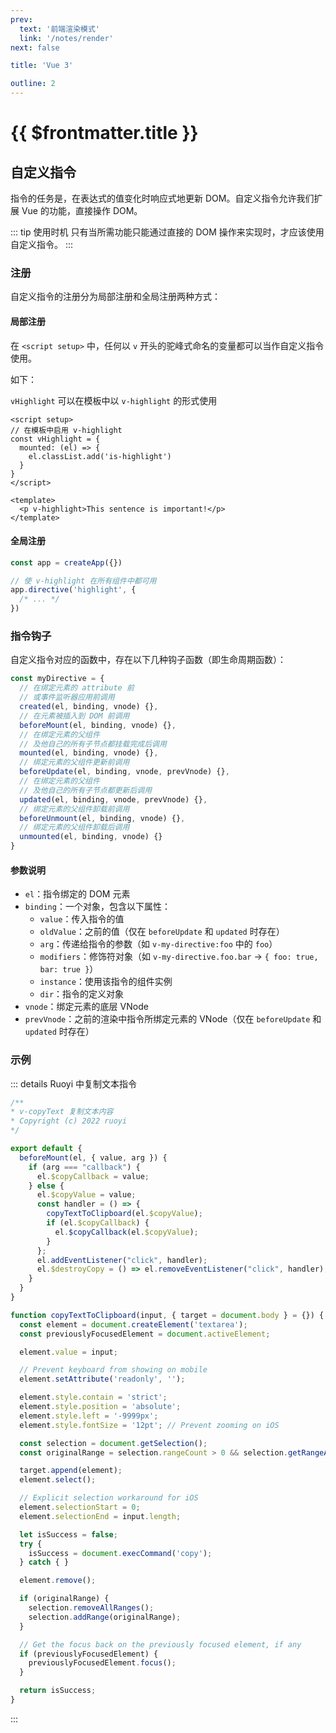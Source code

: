 ```yaml
---
prev:
  text: '前端渲染模式'
  link: '/notes/render'
next: false

title: 'Vue 3'

outline: 2
---
```


# {{ $frontmatter.title }}


## 自定义指令

指令的任务是，在表达式的值变化时响应式地更新 DOM。自定义指令允许我们扩展 Vue 的功能，直接操作 DOM。

::: tip 使用时机
只有当所需功能只能通过直接的 DOM 操作来实现时，才应该使用自定义指令。
:::


### 注册

自定义指令的注册分为局部注册和全局注册两种方式：


#### 局部注册

在 `<script setup>` 中，任何以 `v` 开头的驼峰式命名的变量都可以当作自定义指令使用。

如下：

`vHighlight` 可以在模板中以 `v-highlight` 的形式使用

```vue
<script setup>
// 在模板中启用 v-highlight
const vHighlight = {
  mounted: (el) => {
    el.classList.add('is-highlight')
  }
}
</script>

<template>
  <p v-highlight>This sentence is important!</p>
</template>
```


#### 全局注册

```js
const app = createApp({})

// 使 v-highlight 在所有组件中都可用
app.directive('highlight', {
  /* ... */
})
```


### 指令钩子

自定义指令对应的函数中，存在以下几种钩子函数（即生命周期函数）：

```js
const myDirective = {
  // 在绑定元素的 attribute 前
  // 或事件监听器应用前调用
  created(el, binding, vnode) {},
  // 在元素被插入到 DOM 前调用
  beforeMount(el, binding, vnode) {},
  // 在绑定元素的父组件
  // 及他自己的所有子节点都挂载完成后调用
  mounted(el, binding, vnode) {},
  // 绑定元素的父组件更新前调用
  beforeUpdate(el, binding, vnode, prevVnode) {},
  // 在绑定元素的父组件
  // 及他自己的所有子节点都更新后调用
  updated(el, binding, vnode, prevVnode) {},
  // 绑定元素的父组件卸载前调用
  beforeUnmount(el, binding, vnode) {},
  // 绑定元素的父组件卸载后调用
  unmounted(el, binding, vnode) {}
}
```

#### 参数说明

- `el`：指令绑定的 DOM 元素
- `binding`：一个对象，包含以下属性：
  - `value`：传入指令的值
  - `oldValue`：之前的值（仅在 `beforeUpdate` 和 `updated` 时存在）
  - `arg`：传递给指令的参数（如 `v-my-directive:foo` 中的 `foo`）
  - `modifiers`：修饰符对象（如 `v-my-directive.foo.bar` → `{ foo: true, bar: true }`）
  - `instance`：使用该指令的组件实例
  - `dir`：指令的定义对象
- `vnode`：绑定元素的底层 VNode
- `prevVnode`：之前的渲染中指令所绑定元素的 VNode（仅在 `beforeUpdate` 和 `updated` 时存在）


### 示例

::: details Ruoyi 中复制文本指令
```js
/**
* v-copyText 复制文本内容
* Copyright (c) 2022 ruoyi
*/

export default {
  beforeMount(el, { value, arg }) {
    if (arg === "callback") {
      el.$copyCallback = value;
    } else {
      el.$copyValue = value;
      const handler = () => {
        copyTextToClipboard(el.$copyValue);
        if (el.$copyCallback) {
          el.$copyCallback(el.$copyValue);
        }
      };
      el.addEventListener("click", handler);
      el.$destroyCopy = () => el.removeEventListener("click", handler);
    }
  }
}

function copyTextToClipboard(input, { target = document.body } = {}) {
  const element = document.createElement('textarea');
  const previouslyFocusedElement = document.activeElement;

  element.value = input;

  // Prevent keyboard from showing on mobile
  element.setAttribute('readonly', '');

  element.style.contain = 'strict';
  element.style.position = 'absolute';
  element.style.left = '-9999px';
  element.style.fontSize = '12pt'; // Prevent zooming on iOS

  const selection = document.getSelection();
  const originalRange = selection.rangeCount > 0 && selection.getRangeAt(0);

  target.append(element);
  element.select();

  // Explicit selection workaround for iOS
  element.selectionStart = 0;
  element.selectionEnd = input.length;

  let isSuccess = false;
  try {
    isSuccess = document.execCommand('copy');
  } catch { }

  element.remove();

  if (originalRange) {
    selection.removeAllRanges();
    selection.addRange(originalRange);
  }

  // Get the focus back on the previously focused element, if any
  if (previouslyFocusedElement) {
    previouslyFocusedElement.focus();
  }

  return isSuccess;
}

```
:::